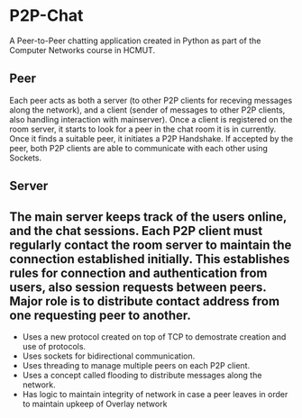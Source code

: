 # P2P-Chat
A Peer-to-Peer chatting application created in Python as part of the Computer Networks course in HCMUT.

## Peer
Each peer acts as both a server (to other P2P clients for receving messages along the network), and a client (sender of messages to other P2P clients, also handling interaction with mainserver). Once a client is registered on the room server, it starts to look for a peer in the chat room it is in currently. Once it finds a suitable peer, it initiates a P2P Handshake. If accepted by the peer, both P2P clients are able to communicate with each other using Sockets.  

## Server
The main server keeps track of the users online, and the chat sessions. Each P2P client must regularly contact the room server to maintain the connection established initially. This establishes rules for connection and authentication from users, also session requests between peers. Major role is to distribute contact address from one requesting peer to another.
---

* Uses a new protocol created on top of TCP to demostrate creation and use of protocols.
* Uses sockets for bidirectional communication. 
* Uses threading to manage multiple peers on each P2P client.
* Uses a concept called flooding to distribute messages along the network. 
* Has logic to maintain integrity of network in case a peer leaves in order to maintain upkeep of Overlay network

